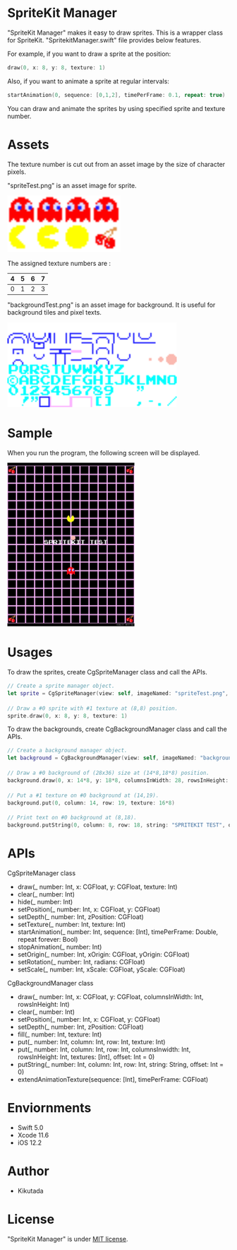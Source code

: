 # SpriteKit Manager

"SpriteKit Manager" makes it easy to draw sprites. This is a wrapper class for SpriteKit. "SpritekitManager.swift" file provides below features.

For example, if you want to draw a sprite at the position:

```swift
draw(0, x: 8, y: 8, texture: 1)
```

Also, if you want to animate a sprite at regular intervals:

```swift
startAnimation(0, sequence: [0,1,2], timePerFrame: 0.1, repeat: true)
```
You can draw and animate the sprites by using specified sprite and texture number.

# Assets

The texture number is cut out from an asset image by the size of character pixels.

"spriteTest.png" is an asset image for sprite. 

<img src="https://github.com/Kikutada/0001_SpritekitTest/blob/master/0001_SpritekitTest/Assets.xcassets/spriteTest.imageset/spriteTest.png?raw=true" width=256>

The assigned texture numbers are :

| 4 | 5 | 6 | 7 |
|---|---|---|---|
| 0 | 1 | 2 | 3 |


"backgroundTest.png" is an asset image for background. It is useful for background tiles and pixel texts.

<img src="https://github.com/Kikutada/0001_SpritekitTest/blob/master/0001_SpritekitTest/Assets.xcassets/backgroundTest.imageset/backgroundTest.png?raw=true" width=384>

# Sample

When you run the program, the following screen will be displayed.

<img src="https://github.com/Kikutada/0001_SpritekitTest/blob/master/imgaes/0001_spritekitTest.png?raw=true" width=288>

# Usages

To draw the sprites, create CgSpriteManager class and call the APIs.

```swift
// Create a sprite manager object.
let sprite = CgSpriteManager(view: self, imageNamed: "spriteTest.png", width: 16, height: 16, maxNumber: 64)
        
// Draw a #0 sprite with #1 texture at (8,8) position.
sprite.draw(0, x: 8, y: 8, texture: 1)
```

To draw the backgrounds, create CgBackgroundManager class and call the APIs.

```swift
// Create a background manager object.
let background = CgBackgroundManager(view: self, imageNamed: "backgroundTest.png", width: 8, height: 8, maxNumber: 2)

// Draw a #0 background of (28x36) size at (14*8,18*8) position.
background.draw(0, x: 14*8, y: 18*8, columnsInWidth: 28, rowsInHeight: 36)

// Put a #1 texture on #0 background at (14,19).
background.put(0, column: 14, row: 19, texture: 16*8)

// Print text on #0 background at (8,18).
background.putString(0, column: 8, row: 18, string: "SPRITEKIT TEST", offset: -16*2 /* ASCII offset */)
```


# APIs

CgSpriteManager class

 * draw(_ number: Int, x: CGFloat, y: CGFloat, texture: Int)
 * clear(_ number: Int)
 * hide(_ number: Int)
 * setPosition(_ number: Int, x: CGFloat, y: CGFloat)
 * setDepth(_ number: Int, zPosition: CGFloat)
 * setTexture(_ number: Int, texture: Int)
 * startAnimation(_ number: Int, sequence: [Int], timePerFrame: Double,  repeat forever: Bool)
 * stopAnimation(_ number: Int)
 * setOrigin(_ number: Int, xOrigin: CGFloat, yOrigin: CGFloat)
 * setRotation(_ number: Int, radians: CGFloat)
 * setScale(_ number: Int, xScale: CGFloat, yScale: CGFloat)

CgBackgroundManager class

* draw(_ number: Int, x: CGFloat, y: CGFloat, columnsInWidth: Int, rowsInHeight: Int)
* clear(_ number: Int)
* setPosition(_ number: Int, x: CGFloat, y: CGFloat)
* setDepth(_ number: Int, zPosition: CGFloat)
* fill(_ number: Int, texture: Int)
* put(_ number: Int, column: Int, row: Int, texture: Int)
* put(_ number: Int, column: Int, row: Int, columnsInwidth: Int, rowsInHeight: Int, textures: [Int], offset: Int = 0)
* putString(_ number: Int, column: Int, row: Int, string: String, offset: Int = 0)
* extendAnimationTexture(sequence: [Int], timePerFrame: CGFloat)

# Enviornments

* Swift 5.0
* Xcode 11.6
* iOS 12.2

# Author

* Kikutada

# License

"SpriteKit Manager" is under [MIT license](https://en.wikipedia.org/wiki/MIT_License).

